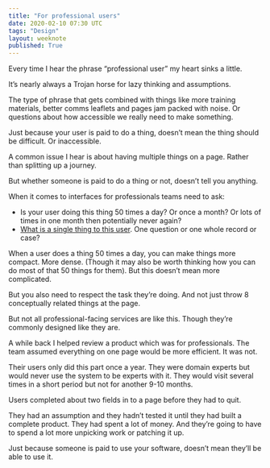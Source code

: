 ```yaml
---
title: "For professional users"
date: 2020-02-10 07:30 UTC
tags: "Design"
layout: weeknote
published: True
---
```


Every time I hear the phrase “professional user” my heart sinks a little.

It’s nearly always a Trojan horse for lazy thinking and assumptions.

The type of phrase that gets combined with things like more training materials, better comms leaflets and pages jam packed with noise. Or questions about how accessible we really need to make something.

Just because your user is paid to do a thing, doesn’t mean the thing should be difficult. Or inaccessible.

A common issue I hear is about having multiple things on a page. Rather than splitting up a journey.

But whether someone is paid to do a thing or not, doesn’t tell you anything.

When it comes to interfaces for professionals teams need to ask:

- Is your user doing this thing 50 times a day? Or once a month? Or lots of times in one month then potentially never again?
- [What is a single thing to this user](https://grillopress.github.io/2019/01/31/one-thing.html). One question or one whole record or case?

When a user does a thing 50 times a day, you can make things more compact. More dense. (Though it may also be worth thinking how you can do most of that 50 things for them). But this doesn’t mean more complicated.

But you also need to respect the task they’re doing. And not just throw 8 conceptually related things at the page.

But not all professional-facing services are like this. Though they’re commonly designed like they are.

A while back I helped review a product which was for professionals. The team assumed everything on one page would be more efficient. It was not.

Their users only did this part once a year. They were domain experts but would never use the system to be experts with it. They would visit several times in a short period but not for another 9-10 months.

Users completed about two fields in to a page before they had to quit.

They had an assumption and they hadn’t tested it until they had built a complete product. They had spent a lot of money. And they’re going to have to spend a lot more unpicking work or patching it up.

Just because someone is paid to use your software, doesn’t mean they’ll be able to use it.
